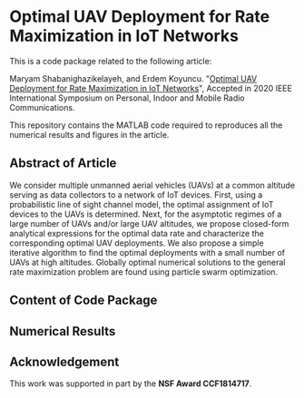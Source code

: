 # Optimal UAV Deployment for Rate Maximization in IoT Networks

This is a code package related to the following article:

Maryam Shabanighazikelayeh, and Erdem Koyuncu. "<a href="https://arxiv.org/abs/2004.08508" target="_blank">Optimal UAV Deployment for Rate Maximization in IoT Networks</a>", Accepted in 2020 IEEE International Symposium on Personal, Indoor and Mobile Radio Communications.


This repository contains the MATLAB code required to reproduces all the numerical results and figures in the article.

## Abstract of Article

We consider multiple unmanned aerial vehicles (UAVs) at a common altitude serving as data collectors to a network of IoT devices. First, using a probabilistic line of sight channel model, the optimal assignment of IoT devices to the UAVs is determined. Next, for the asymptotic regimes of a large number of UAVs and/or large UAV altitudes, we propose closed-form analytical expressions for the optimal data rate and characterize the corresponding optimal UAV deployments. We also propose a simple iterative algorithm to find the optimal deployments with a small number of UAVs at high altitudes. Globally optimal numerical solutions to the general rate maximization problem are found using particle swarm optimization.

## Content of Code Package

## Numerical Results

## Acknowledgement

This work was supported in part by the **NSF Award CCF1814717**.

